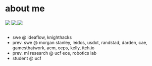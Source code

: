 # about me

<div align="left">
  <img src="https://komarev.com/ghpvc/?username=must108&&style=flat-square" align="center" />
  <a href="https://wakatime.com/@018ed2fd-3e51-4094-9aed-f270538e625e">
    <img src="https://wakatime.com/badge/user/018ed2fd-3e51-4094-9aed-f270538e625e.svg" align="center" />
  </a>
  <a href="https://discordapp.com/users/385903323666055178" >
      <img src="https://img.shields.io/badge/-must108-5865F2?style=flat-square&logo=Discord&logoColor=white&link=discord.com%2Fusers%2F385903323666055178" align="center" />
  </a>
</div>
<br />

* swe @ ideaflow, knighthacks
* prev. swe @ morgan stanley, leidos, usdot, randstad, darden, cae, gamesthatwork, acm, ocps, kelly, itch.io
* prev. ml research @ ucf ece, robotics lab
* student @ ucf
